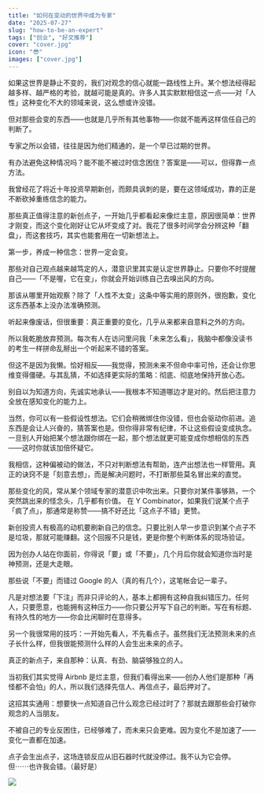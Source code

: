 ```yaml
---
title: "如何在变动的世界中成为专家"
date: "2025-07-27"
slug: "how-to-be-an-expert"
tags: ["创业", "好文推荐"]
cover: "cover.jpg"
icon: "😎"
images: ["cover.jpg"]
---
```

如果这世界是静止不变的，我们对观念的信心就能一路线性上升。某个想法经得起越多样、越严格的考验，就越可能是真的。许多人其实默默相信这一点——对「人性」这种变化不大的领域来说，这么想或许没错。



但对那些会变的东西——也就是几乎所有其他事物——你就不能再这样信任自己的判断了。



专家之所以会错，往往是因为他们精通的，是一个早已过期的世界。



有办法避免这种情况吗？能不能不被过时信念困住？答案是——可以，但得靠一点方法。



我曾经花了将近十年投资早期新创，而颇具讽刺的是，要在这领域成功，靠的正是不断砍掉重练信念的能力。



那些真正值得注意的新创点子，一开始几乎都看起来像烂主意，原因很简单：世界才刚变，而这个变化刚好让它从坏变成了对。我花了很多时间学会分辨这种「翻盘」，而这套技巧，其实也能套用在一切新想法上。



第一步，养成一种信念：世界一定会变。



那些对自己观点越来越笃定的人，潜意识里其实是认定世界静止。只要你不时提醒自己——「不是喔，它在变」，你就会开始训练自己去嗅出风的方向。



那该从哪里开始观察？除了「人性不太变」这条中等实用的原则外，很抱歉，变化这东西基本上没办法准确预测。



听起来像废话，但很重要：真正重要的变化，几乎从来都来自意料之外的方向。



所以我乾脆放弃预测。每次有人在访问里问我「未来怎么看」，我脑中都像没读书的考生一样拼命乱掰出一个听起来不错的答案。



但这不是因为我懒。恰好相反——我觉得，预测未来不但命中率可怜，还会让你思维变得僵硬。与其乱猜，不如选择更实际的策略：彻底、彻底地保持开放心态。



别自以为知道方向，先诚实地承认——我根本不知道哪边才是对的。然后把注意力全放在感知变化的能力上。



当然，你可以有一些假设性想法。它们会稍微绑住你没错，但也会驱动你前进。追东西是会让人兴奋的，猜答案也是。但你得非常有纪律，不让这些假设变成执念。
一旦别人开始把某个想法跟你绑在一起，那个想法就更可能变成你想相信的东西——这时你就该加倍怀疑它。



我相信，这种偏被动的做法，不只对判断想法有帮助，连产出想法也一样管用。真正的诀窍不是「刻意去想」，而是解决问题时，不打断那些莫名冒出来的直觉。



那些变化的风，常从某个领域专家的潜意识中吹出来。只要你对某件事够熟，一个突然跳出来的怪念头，几乎都有价值。
在 Y Combinator，如果我们说某个点子「疯了点」，那通常是称赞——搞不好还比「这点子不错」更赞。



新创投资人有极高的动机要刷新自己的信念。只要比别人早一步意识到某个点子不是垃圾，那就可能赚翻。这个回报不只是钱，更是你整个判断体系的现场验证。



因为创办人站在你面前，你得说「要」或「不要」，几个月后你就会知道你当时是神预测，还是大走眼。



那些说「不要」而错过 Google 的人（真的有几个），这笔帐会记一辈子。



凡是对想法要「下注」而非只评论的人，基本上都拥有这种自我纠错压力。任何人，只要愿意，也能拥有这种压力——你只要公开写下自己的判断。写在有标题、有持久性的地方——你会比闲聊时在意得多。



另一个我很常用的技巧：一开始先看人，不先看点子。虽然我们无法预测未来的点子长什么样，但我很能预测什么样的人会生出未来的点子。



真正的新点子，来自那种：认真、有劲、脑袋够独立的人。



当初我们其实觉得 Airbnb 是烂主意，但我们看得出来——创办人他们是那种「再怪都不会怕」的人，所以我们选择先信人、再信点子，最后押对了。



这招其实通用：想要快一点知道自己什么观念已经过时了？那就去跟那些会打破你观念的人当朋友。



不被自己的专业反困住，已经够难了，而未来只会更难。因为变化不是加速了——变化一直都在加速。



点子会生出点子，这场连锁反应从旧石器时代就没停过。我不认为它会停。
但⋯⋯也许我会错。（最好是）




![](https://prod-files-secure.s3.us-west-2.amazonaws.com/112d0858-5090-4d34-a606-b75eb8d65fd2/46476355-9cf3-4e99-9b7a-3531bc426380/1000202064.png?X-Amz-Algorithm=AWS4-HMAC-SHA256&X-Amz-Content-Sha256=UNSIGNED-PAYLOAD&X-Amz-Credential=ASIAZI2LB46626BO52LF%2F20251029%2Fus-west-2%2Fs3%2Faws4_request&X-Amz-Date=20251029T062153Z&X-Amz-Expires=3600&X-Amz-Security-Token=IQoJb3JpZ2luX2VjEBUaCXVzLXdlc3QtMiJIMEYCIQCfQhDC2L3R%2FeExgx1JVjEKFmocKF6%2ByM1yDCBPKc91kwIhAKKmKfn2Igz58UuFm7bxxY1SpxUghjYC35dfF4P9tHu8KogECM7%2F%2F%2F%2F%2F%2F%2F%2F%2F%2FwEQABoMNjM3NDIzMTgzODA1IgzgczsGE5w18QrCWkYq3APCiLGi1pNzmbhe2IfmXrXjKv53ssnYIFCx%2BT4n5d6vqjHgzwOjpl9XIYrOeNAHRJmlRs%2BqH4dlbwFCTrtGFOIsF897Rn49VDRADky8IDBVWnAAVNsliuVvzq1cgut3lIl7VX5HIRjsPIP6aeeNCm0UTP5K8lZwEPgUJKGpussI3gbqhVV9ZtMYZvbFEBTGoz1J1Xf1rVh%2B4h%2Fgv98oSZqKaXuOYkl33s27HUZK2iLI8fn2VYE5pKwPSfyG%2FBvIDlWKgKQ4vh%2BiKCiT9HnwVfmdMonlgTeeFGGNdQxEwGpOd9DPzLVueQ9liELTncaQPK1CVDsG4eFqj9dsJhx0l3zyzXEgVRxA2KaR5lnkN6vHHIA6JVVmk9Ew%2BeMHZEYC5FBjAMwBfjcsbB5zR516c4S6qOBYDCR2dLu3X%2FnZaXAIgt%2FE251eammYkGu5Re2pGwpvFTBr8Oga%2BnX371N%2FplvslIcC0rtmzsZjHDlg2zEM1GVwuDlvGicFZp0UDYZTvyPbRM5q%2F74A66pLexKCut0CVCJ0skeEY8d7Mv2oWZ0TE05ItTnlwNCvEbpbgZlBDFQ6G1wypA0oWN700ikJaoXDYpZbNZWMwY6hwv7JHABsHXXX9ZBQh3W30HozojDBv4bIBjqkAfG7WUh4L%2BsddLW5sBtCOZfH%2BWvG%2BOAT2j%2FUY7R5neoFaUTCkDJ7MsHCQm1WxKQmNxdEWSbUyqateT3FGyoS4qbRyyT39DolI2hO9HoDPnZDaAGHAsmVkU80Ap8N8m7Eu%2B5C5y8YGDpxJlpWQlll8BomPxSYJ2Y863cJTgLkyIziFxu2tTFz34zn7aIrNuQ5axU9o%2FZpm5aFWnzN5FLFg1naxIxr&X-Amz-Signature=302f1e0dec6d6f92bebff3ede847911d12f08f95d3322625ca78011c5beb1b4b&X-Amz-SignedHeaders=host&x-amz-checksum-mode=ENABLED&x-id=GetObject)

